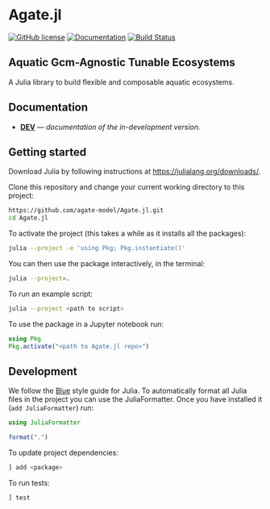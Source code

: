 # Agate.jl

[![GitHub license](https://img.shields.io/badge/license-MIT-blue.svg)](https://github.com/agate-model/Agate.jl/blob/main/LICENSE)
[![Documentation](https://img.shields.io/badge/docs-dev-blue)](https://agate-model.github.io/Agate.jl/dev/)
[![Build Status](https://github.com/agate-model/AGATE.jl/actions/workflows/CI.yml/badge.svg?branch=main)](https://github.com/agate-model/Agate.jl/actions/workflows/CI.yml?query=branch%3Amain)

## Aquatic Gcm-Agnostic Tunable Ecosystems

A Julia library to build flexible and composable aquatic ecosystems.

## Documentation

  - [**DEV**](https://agate-model.github.io/Agate.jl/dev/) — *documentation of the in-development version.*

## Getting started

Download Julia by following instructions at https://julialang.org/downloads/.

Clone this repository and change your current working directory to this project:

```bash
https://github.com/agate-model/Agate.jl.git
cd Agate.jl
```

To activate the project (this takes a while as it installs all the packages):

```bash
julia --project -e 'using Pkg; Pkg.instantiate()'
```
You can then use the package interactively, in the terminal:

```bash
julia --project=.
```

To run an example script:

```bash
julia --project <path to script>
```

To use the package in a Jupyter notebook run:

```Julia
using Pkg
Pkg.activate("<path to Agate.jl repo>")
```

## Development

We follow the [Blue](https://github.com/JuliaDiff/BlueStyle) style guide for Julia. To automatically format all Julia files in the project you can use the JuliaFormatter. Once you have installed it (`add JuliaFormatter`) run:

```Julia
using JuliaFormatter

format(".")
```

To update project dependencies:

```Julia
] add <package>
```

To run tests:

```Julia
] test
```
